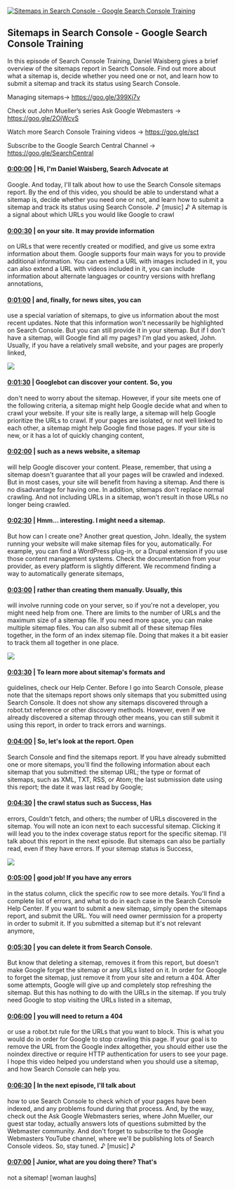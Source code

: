 [![Sitemaps in Search Console - Google Search Console Training](https://i.ytimg.com/vi/JlamLfyFjTA/maxresdefault.jpg)](https://www.youtube.com/watch?v=JlamLfyFjTA)

## Sitemaps in Search Console - Google Search Console Training

In this episode of Search Console Training, Daniel Waisberg gives a brief overview of the sitemaps report in Search Console. Find out more about what a sitemap is, decide whether you need one or not, and learn how to submit a sitemap and track its status using Search Console.



Managing sitemaps→ https://goo.gle/399Xj7v 

Check out John Mueller’s series Ask Google Webmasters → https://goo.gle/2OjWcvS 



Watch more Search Console Training videos → https://goo.gle/sct

Subscribe to the Google Search Central Channel → https://goo.gle/SearchCentral



#### [0:00:00](https://www.youtube.com/watch?v=JlamLfyFjTA&t=0) |  Hi, I'm Daniel Waisberg, Search Advocate at

Google. And today, I'll talk about how to use the Search Console sitemaps report. By the end of this video, you should be able to understand what a sitemap is, decide whether you need one or not, and learn how to submit a sitemap and track its status using Search Console. ♪ [music] ♪ A sitemap is a signal about which URLs you would like Google to crawl  

#### [0:00:30](https://www.youtube.com/watch?v=JlamLfyFjTA&t=30) |  on your site. It may provide information

on URLs that were recently created or modified, and give us some extra information about them. Google supports four main ways for you to provide additional information. You can extend a URL with images included in it, you can also extend a URL with videos included in it, you can include information about alternate languages or country versions with hreflang annotations,  

#### [0:01:00](https://www.youtube.com/watch?v=JlamLfyFjTA&t=60) |  and, finally, for news sites, you can

use a special variation of sitemaps, to give us information about the most recent updates. Note that this information won't necessarily be highlighted on Search Console. But you can still provide it in your sitemap. But if I don't have a sitemap, will Google find all my pages? I'm glad you asked, John. Usually, if you have a relatively small website, and your pages are properly linked,  

![](https://i.ytimg.com/vi/JlamLfyFjTA/maxres1.jpg)



#### [0:01:30](https://www.youtube.com/watch?v=JlamLfyFjTA&t=90) |  Googlebot can discover your content. So, you

don't need to worry about the sitemap. However, if your site meets one of the following criteria, a sitemap might help Google decide what and when to crawl your website. If your site is really large, a sitemap will help Google prioritize the URLs to crawl. If your pages are isolated, or not well linked to each other, a sitemap might help Google find those pages. If your site is new, or it has a lot of quickly changing content,  

#### [0:02:00](https://www.youtube.com/watch?v=JlamLfyFjTA&t=120) |  such as a news website, a sitemap

will help Google discover your content. Please, remember, that using a sitemap doesn't guarantee that all your pages will be crawled and indexed. But in most cases, your site will benefit from having a sitemap. And there is no disadvantage for having one. In addition, sitemaps don't replace normal crawling. And not including URLs in a sitemap, won't result in those URLs no longer being crawled.  

#### [0:02:30](https://www.youtube.com/watch?v=JlamLfyFjTA&t=150) |  Hmm... interesting. I might need a sitemap.

But how can I create one? Another great question, John. Ideally, the system running your website will make sitemap files for you, automatically. For example, you can find a WordPress plug-in, or a Drupal extension if you use those content management systems. Check the documentation from your provider, as every platform is slightly different. We recommend finding a way to automatically generate sitemaps,  

#### [0:03:00](https://www.youtube.com/watch?v=JlamLfyFjTA&t=180) |  rather than creating them manually. Usually, this

will involve running code on your server, so if you're not a developer, you might need help from one. There are limits to the number of URLs and the maximum size of a sitemap file. If you need more space, you can make multiple sitemap files. You can also submit all of these sitemap files together, in the form of an index sitemap file. Doing that makes it a bit easier to track them all together in one place.  

![](https://i.ytimg.com/vi/JlamLfyFjTA/maxres2.jpg)



#### [0:03:30](https://www.youtube.com/watch?v=JlamLfyFjTA&t=210) |  To learn more about sitemap's formats and

guidelines, check our Help Center. Before I go into Search Console, please note that the sitemaps report shows only sitemaps that you submitted using Search Console. It does not show any sitemaps discovered through a robot.txt reference or other discovery methods. However, even if we already discovered a sitemap through other means, you can still submit it using this report, in order to track errors and warnings.  

#### [0:04:00](https://www.youtube.com/watch?v=JlamLfyFjTA&t=240) |  So, let's look at the report. Open

Search Console and find the sitemaps report. If you have already submitted one  or more sitemaps, you'll find the following information about each sitemap that you submitted: the sitemap URL; the type or format of sitemaps, such as XML, TXT, RSS, or Atom; the last submission date using this report; the date it was last read by Google;  

#### [0:04:30](https://www.youtube.com/watch?v=JlamLfyFjTA&t=270) |  the crawl status such as Success, Has

errors, Couldn't fetch, and others; the number of URLs discovered in the sitemap. You will note an icon next to each successful sitemap. Clicking it will lead you to the index coverage status report for the specific sitemap. I'll talk about this report in the next episode. But sitemaps can also be partially read, even if they have errors. If your sitemap status is Success,  

![](https://i.ytimg.com/vi/JlamLfyFjTA/maxres3.jpg)



#### [0:05:00](https://www.youtube.com/watch?v=JlamLfyFjTA&t=300) |  good job! If you have any errors

in the status column, click the specific row to see more details. You'll find a complete list of errors, and what to do in each case in the Search Console Help Center. If you want to submit a new sitemap, simply open the sitemaps report, and submit the URL. You will need owner permission for a property in order to submit it. If you submitted a sitemap but it's not relevant anymore,  

#### [0:05:30](https://www.youtube.com/watch?v=JlamLfyFjTA&t=330) |  you can delete it from Search Console.

But know that deleting a sitemap, removes it from this report, but doesn't make Google forget the sitemap or any URLs listed on it. In order for Google to forget the sitemap, just remove it from your site and return a 404. After some attempts, Google will give up and completely stop refreshing the sitemap. But this has nothing to do with the URLs in the sitemap. If you truly need Google to stop visiting the URLs listed in a sitemap,  

#### [0:06:00](https://www.youtube.com/watch?v=JlamLfyFjTA&t=360) |  you will need to return a 404

or use a robot.txt rule for the URLs that you want to block. This is what you would do in order for Google to stop crawling this page. If your goal is to remove the URL from the Google index altogether, you should either use the noindex directive or require HTTP authentication for users to see your page. I hope this video helped you understand when you should use a sitemap, and how Search Console can help you.  

#### [0:06:30](https://www.youtube.com/watch?v=JlamLfyFjTA&t=390) |  In the next episode, I'll talk about

how to use Search Console to check which of your pages have been indexed, and any problems found during that process. And, by the way, check out the Ask Google Webmasters series, where John Mueller, our guest star today, actually answers lots of questions submitted by the Webmaster community. And don't forget to subscribe to the Google Webmasters YouTube channel, where we'll be publishing lots of Search Console videos. So, stay tuned. ♪ [music] ♪  

#### [0:07:00](https://www.youtube.com/watch?v=JlamLfyFjTA&t=420) |  Junior, what are you doing there? That's

not a sitemap! [woman laughs]  